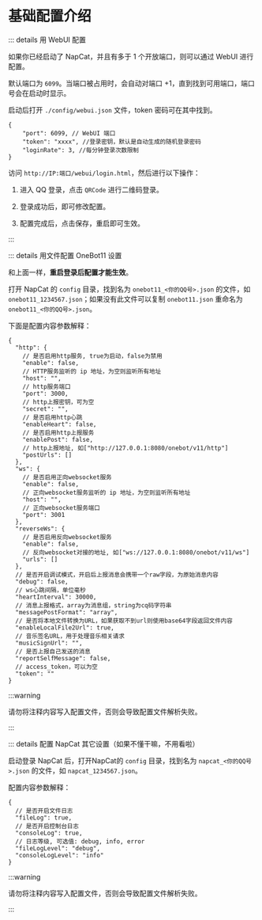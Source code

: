# 基础配置介绍

::: details 用 WebUI 配置

如果你已经启动了 NapCat，并且有多于 1 个开放端口，则可以通过 WebUI 进行配置。

默认端口为 `6099`。当端口被占用时，会自动对端口 +1，直到找到可用端口，端口号会在启动时显示。

启动后打开 `./config/webui.json` 文件，token 密码可在其中找到。

```json5
{
    "port": 6099, // WebUI 端口
    "token": "xxxx", //登录密钥，默认是自动生成的随机登录密码
    "loginRate": 3, //每分钟登录次数限制
}
```

访问 `http://IP:端口/webui/login.html`，然后进行以下操作：

1. 进入 QQ 登录，点击 `QRCode` 进行二维码登录。

2. 登录成功后，即可修改配置。

3. 配置完成后，点击保存，重启即可生效。

:::

::: details 用文件配置 OneBot11 设置

和上面一样，**重启登录后配置才能生效**。

打开 NapCat 的 `config` 目录，找到名为 `onebot11_<你的QQ号>.json` 的文件，如 `onebot11_1234567.json`；如果没有此文件可以复制 `onebot11.json` 重命名为 `onebot11_<你的QQ号>.json`。

下面是配置内容参数解释：

```json5
{
  "http": {
    // 是否启用http服务, true为启动，false为禁用
    "enable": false,
    // HTTP服务监听的 ip 地址，为空则监听所有地址
    "host": "",
    // http服务端口
    "port": 3000,
    // http上报密钥，可为空
    "secret": "",
    // 是否启用http心跳
    "enableHeart": false,
    // 是否启用http上报服务
    "enablePost": false,
    // http上报地址, 如["http://127.0.0.1:8080/onebot/v11/http"]
    "postUrls": []
  },
  "ws": {
    // 是否启用正向websocket服务
    "enable": false,
    // 正向websocket服务监听的 ip 地址，为空则监听所有地址
    "host": "",
    // 正向websocket服务端口
    "port": 3001
  },
  "reverseWs": {
    // 是否启用反向websocket服务
    "enable": false,
    // 反向websocket对接的地址, 如["ws://127.0.0.1:8080/onebot/v11/ws"]
    "urls": []
  },
  // 是否开启调试模式，开启后上报消息会携带一个raw字段，为原始消息内容
  "debug": false,
  // ws心跳间隔，单位毫秒
  "heartInterval": 30000,
  // 消息上报格式，array为消息组，string为cq码字符串
  "messagePostFormat": "array",
  // 是否将本地文件转换为URL，如果获取不到url则使用base64字段返回文件内容
  "enableLocalFile2Url": true,
  // 音乐签名URL，用于处理音乐相关请求
  "musicSignUrl": "",
  // 是否上报自己发送的消息
  "reportSelfMessage": false,
  // access_token，可以为空
  "token": ""
}

```

:::warning

请勿将注释内容写入配置文件，否则会导致配置文件解析失败。

:::

::: details 配置 NapCat 其它设置（如果不懂干嘛，不用看啦）

启动登录 NapCat 后，打开NapCat的 `config` 目录，找到名为 `napcat_<你的QQ号>.json` 的文件，如 `napcat_1234567.json`。

配置内容参数解释：

```json5
{
  // 是否开启文件日志
  "fileLog": true,
  // 是否开启控制台日志
  "consoleLog": true,
  // 日志等级, 可选值: debug, info, error
  "fileLogLevel": "debug",
  "consoleLogLevel": "info"
}
```

:::warning

请勿将注释内容写入配置文件，否则会导致配置文件解析失败。

:::